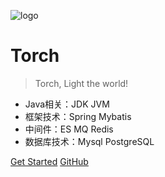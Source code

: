![logo](/icon.svg)
# Torch
> Torch, Light the world!

- Java相关：JDK JVM
- 框架技术：Spring Mybatis
- 中间件：ES MQ Redis
- 数据库技术：Mysql PostgreSQL

[Get Started](README.md)
[GitHub](https://github.com/lorch/light-docsify)
